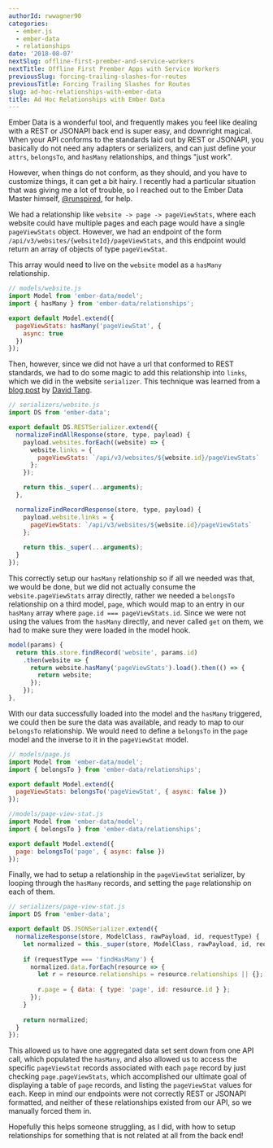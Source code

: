 ```yaml
---
authorId: rwwagner90
categories: 
  - ember.js
  - ember-data
  - relationships
date: '2018-08-07'
nextSlug: offline-first-prember-and-service-workers
nextTitle: Offline First Prember Apps with Service Workers
previousSlug: forcing-trailing-slashes-for-routes
previousTitle: Forcing Trailing Slashes for Routes
slug: ad-hoc-relationships-with-ember-data
title: Ad Hoc Relationships with Ember Data
---
```


Ember Data is a wonderful tool, and frequently makes you feel like dealing with a REST or JSONAPI back end 
is super easy, and downright magical. When your API conforms to the standards laid out by REST or JSONAPI, 
you basically do not need any adapters or serializers, and can just define your `attrs`, `belongsTo`, and 
`hasMany` relationships, and things "just work".

However, when things do not conform, as they should, and you have to customize things, it can get a bit hairy.
I recently had a particular situation that was giving me a lot of trouble, so I reached out to the Ember Data 
Master himself, [@runspired](https://twitter.com/Runspired), for help.

We had a relationship like `website -> page -> pageViewStats`, where each website could have multiple pages and each
page would have a single `pageViewStats` object. However, we had an endpoint of the form 
`/api/v3/websites/{websiteId}/pageViewStats`, and this endpoint would return an array of objects 
of type `pageViewStat`. 

This array would need to live on the `website` model as a `hasMany` relationship.

```js
// models/website.js
import Model from 'ember-data/model';
import { hasMany } from 'ember-data/relationships';

export default Model.extend({
  pageViewStats: hasMany('pageViewStat', {
    async: true
  })
});  
```

Then, however, since we did not have a url that conformed to REST standards, we had to do some magic to 
add this relationship into `links`, which we did in the website `serializer`. This technique was learned
from a [blog post](https://thejsguy.com/2016/02/21/handling-nested-resources-in-ember-data.html) by 
[David Tang](https://twitter.com/iamdtang).

```js
// serializers/website.js
import DS from 'ember-data';

export default DS.RESTSerializer.extend({
  normalizeFindAllResponse(store, type, payload) {
    payload.websites.forEach((website) => {
      website.links = {
        pageViewStats: `/api/v3/websites/${website.id}/pageViewStats`
      };
    });

    return this._super(...arguments);
  },

  normalizeFindRecordResponse(store, type, payload) {
    payload.website.links = {
      pageViewStats: `/api/v3/websites/${website.id}/pageViewStats`
    };
    
    return this._super(...arguments);
  }
});
```

This correctly setup our `hasMany` relationship so if all we needed was that, we would be done, but we 
did not actually consume the `website.pageViewStats` array directly, rather we needed a `belongsTo` 
relationship on a third model, `page`, which would map to an entry in our `hasMany` array where 
`page.id === pageViewStats.id`. Since we were not using the values from the `hasMany` directly, and 
never called `get` on them, we had to make sure they were loaded in the model hook.

```js
model(params) {
  return this.store.findRecord('website', params.id)
    .then(website => {
      return website.hasMany('pageViewStats').load().then(() => {
        return website;
      });
    });
},
```

With our data successfully loaded into the model and the `hasMany` triggered, we could then be sure the data 
was available, and ready to map to our `belongsTo` relationship. We would need to define a `belongsTo` in
the `page` model and the inverse to it in the `pageViewStat` model.

```js
// models/page.js
import Model from 'ember-data/model';
import { belongsTo } from 'ember-data/relationships';

export default Model.extend({
  pageViewStats: belongsTo('pageViewStat', { async: false })
});
```

```js
//models/page-view-stat.js
import Model from 'ember-data/model';
import { belongsTo } from 'ember-data/relationships';

export default Model.extend({
  page: belongsTo('page', { async: false })
});
```

Finally, we had to setup a relationship in the `pageViewStat` serializer, by looping through the `hasMany` records,
and setting the `page` relationship on each of them.

```js
// serializers/page-view-stat.js
import DS from 'ember-data';

export default DS.JSONSerializer.extend({
  normalizeResponse(store, ModelClass, rawPayload, id, requestType) {
    let normalized = this._super(store, ModelClass, rawPayload, id, requestType);
  
    if (requestType === 'findHasMany') {
      normalized.data.forEach(resource => {
        let r = resource.relationships = resource.relationships || {};
        
        r.page = { data: { type: 'page', id: resource.id } };
      });
    }
  
    return normalized;
  }
});
```

This allowed us to have one aggregated data set sent down from one API call, which populated the `hasMany`, 
and also allowed us to access the specific `pageViewStat` records associated with each `page` record by 
just checking `page.pageViewStats`, which accomplished our ultimate goal of displaying a table of `page`
records, and listing the `pageViewStat` values for each. Keep in mind our endpoints were not correctly 
REST or JSONAPI formatted, and neither of these relationships existed from our API, so we manually forced 
them in.

Hopefully this helps someone struggling, as I did, with how to setup relationships for something that is
not related at all from the back end!
